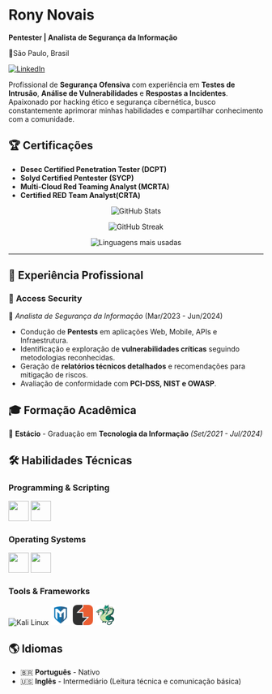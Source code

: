 #  Rony Novais  

**Pentester | Analista de Segurança da Informação**  

📍São Paulo, Brasil  

[![LinkedIn](https://img.shields.io/badge/LinkedIn-0077B5?style=for-the-badge&logo=linkedin&logoColor=white)](https://www.linkedin.com/in/ronynovais)  

Profissional de **Segurança Ofensiva** com experiência em **Testes de Intrusão**, **Análise de Vulnerabilidades** e **Respostas a Incidentes**. Apaixonado por hacking ético e segurança cibernética, busco constantemente aprimorar minhas habilidades e compartilhar conhecimento com a comunidade.  

## 🏆 Certificações  

- **Desec Certified Penetration Tester (DCPT)**  
- **Solyd Certified Pentester (SYCP)**
- **Multi-Cloud Red Teaming Analyst (MCRTA)**
- **Certified RED Team Analyst(CRTA)**
   

<p align="center">
  <img src="https://github-readme-stats.vercel.app/api?username=shacrony&show_icons=true&theme=tokyonight" alt="GitHub Stats"/>
</p>

<p align="center">
  <img src="https://github-readme-streak-stats.herokuapp.com/?user=shacrony&theme=tokyonight" alt="GitHub Streak"/>
</p>

<p align="center">
  <img src="https://github-readme-stats.vercel.app/api/top-langs/?username=shacrony&layout=compact&theme=tokyonight" alt="Linguagens mais usadas"/>
</p>

---

## 💼 Experiência Profissional  

### 🔹 **Access Security**  
📌 *Analista de Segurança da Informação* (Mar/2023 - Jun/2024)  
- Condução de **Pentests** em aplicações Web, Mobile, APIs e Infraestrutura.  
- Identificação e exploração de **vulnerabilidades críticas** seguindo metodologias reconhecidas.  
- Geração de **relatórios técnicos detalhados** e recomendações para mitigação de riscos.  
- Avaliação de conformidade com **PCI-DSS, NIST e OWASP**.  

## 🎓 Formação Acadêmica  

📌 **Estácio** - Graduação em **Tecnologia da Informação** *(Set/2021 - Jul/2024)*  

## 🛠 Habilidades Técnicas  

### **Programming & Scripting**
<p align="left">
  <img src="https://cdn.jsdelivr.net/gh/devicons/devicon/icons/python/python-original.svg" width="40" height="40"/>
  <img src="https://cdn.jsdelivr.net/gh/devicons/devicon/icons/bash/bash-original.svg" width="40" height="40"/>
</p>

### **Operating Systems**
<p align="left">
  <img src="https://cdn.jsdelivr.net/gh/devicons/devicon/icons/linux/linux-original.svg" width="40" height="40"/>
  <img src="https://cdn.jsdelivr.net/gh/devicons/devicon/icons/windows8/windows8-original.svg" width="40" height="40"/>
</p>

### **Tools & Frameworks**
<p align="left">
  <img src="https://www.kali.org/images/kali-logo.svg" width="40" height="40" alt="Kali Linux"/>
  <img src="https://github.com/shacrony/assets/blob/main/metasploite.png"width="40" height="40"/>
  <img src="https://github.com/shacrony/assets/blob/main/burp.png"width="40" height="40"/>
  <img src="https://github.com/shacrony/assets/blob/main/hydra.png"width="40" height="40"/> 
</p>

## 🌎 Idiomas  
- 🇧🇷 **Português** - Nativo  
- 🇺🇸 **Inglês** - Intermediário (Leitura técnica e comunicação básica)  
